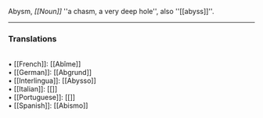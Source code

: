 Abysm, <i>[[Noun]]</i> ''a chasm, a very deep hole'', also ''[[abyss]]''.
<HR> <P> <H3>Translations</H3>
<BR>• [[French]]: [[Abîme]]
<BR>• [[German]]: [[Abgrund]]
<BR>• [[Interlingua]]: [[Abysso]]
<BR>• [[Italian]]: [[]]
<BR>• [[Portuguese]]: [[]]
<BR>• [[Spanish]]: [[Abismo]]<BR>